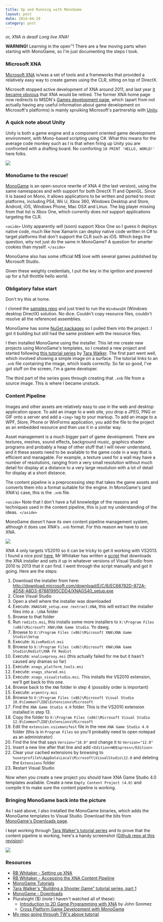 ```yaml
---
title: Up and Running with MonoGame
layout: post
date: 2014-04-29
category: post
---
```


*or, XNA is dead! Long live XNA!*

**WARNING!** Learning in the open&trade;! There are a few moving parts when starting with MonoGame, so I'm just documenting the steps I took.

### Microsoft XNA

[Microsoft XNA](http://en.wikipedia.org/wiki/Microsoft_XNA) is/was a set of tools and a frameworks that provided a relatively easy way to create games using the CLR, sitting on top of DirectX.

Microsoft stopped active development of XNA around 2011, and last year [it became obvious](http://www.polygon.com/2013/1/31/3939230/microsoft-has-no-plans-for-future-versions-of-xna-software) that XNA would be retired. The former XNA home page now redirects to MSDN's [Games development page](http://msdn.microsoft.com/dn629515), which (apart from not actually having any useful information about game development on Microsoft's platforms) is mainly spruiking Microsoft's partnership with [Unity](http://unity3d.com/).


### A quick note about Unity

Unity is both a game engine and a component oriented game development environment, with Mono-based scripting using C#. What this means for the average code monkey such as I is that when firing up Unity you are confronted with a drafting board. No comforting `10 PRINT 'HELLO, WORLD!'` here folks.

![](http://media.giphy.com/media/zjQrmdlR9ZCM/giphy.gif)


### MonoGame to the rescue!

[MonoGame](http://monogame.net) is an open-source rewrite of XNA 4 (the last version), using the same namespaces and with support for both DirectX 11 and OpenGL. Since it is based on Mono, it allows applications to be written and ported to most platforms, including PS4, Wii U, Xbox 360, Windows Desktop and Store, Android, iOS, Windows Phone, Mac OSX and Linux. The big player missing from that list is Xbox One, which currently does not support applications targeting the CLR.

`<aside>` Unity apparently *will* (soon) support Xbox One so I guess it deploys native code, much like how Xamarin can deploy native code written in C# to target platforms that don't support the CLR such as iOS. Which begs the question, why not just do the same in MonoGame? A question for smarter cookies than myself. `</aside>`

MonoGame also has some official M$ love with several games published by Microsoft Studio.

Given these weighty credentials, I put the key in the ignition and powered up for a full throttle hello world.


### Obligatory false start

Don't try this at home.

I cloned the [samples repo](https://github.com/Mono-Game/MonoGame.Samples) and just tried to run the `WindowsDX` (Windows desktop DirectX) solution. No dice. Couldn't copy resource files, couldn't resolve all the referenced assemblies.

MonoGame has some [NuGet packages](http://www.nuget.org/packages/MonoGame/) so I pulled them into the project. I got it building but still had the same problem with the resource files.

I then installed MonoGame using the installer. This let me create new projects using MonoGame's templates, so I created a new project and started following [this tutorial series](http://blogs.msdn.com/b/tarawalker/archive/2012/12/04/windows-8-game-development-using-c-xna-and-monogame-3-0-building-a-shooter-game-walkthrough-part-1-overview-installation-monogame-3-0-project-creation.aspx) by [Tara Walker](http://blogs.msdn.com/b/tarawalker/). The first part went well, which involved showing a simple image on a surface. The tutorial links to an `.xnb` file containing the image, which loads correctly. So far so good, I've got stuff on the screen, I'm a game developer.

The third part of the series goes through creating that `.xnb` file from a source image. This is where I became unstuck.


### Content Pipeline

Images and other assets are relatively easy to use in the web and desktop application space. To add an image to a web site, you drop a JPEG, PNG or GIF onto a server and add a `<img>` tag to your markup. To add an image to a WPF, Store, Phone or WinForms application, you add the file to the project as an embedded resource and then use it in a similar way.

Asset management is a much bigger part of game development. There are textures, meshes, sound effects, background music, graphics shader programs and probably a heap of other stuff that I will never understand, and it these assets need to be available to the game code in a way that is efficient and managable. For example, a texture used for a wall may have a number of resolutions, ranging from a very small resolution without much detail for display at a distance to a very large resolution with a lot of detail for display at a short distance.

The content pipeline is a preprocessing step that takes the game assets and converts them into a format suitable for the engine. In MonoGame's (and XNA's) case, this is the `.xnb` file.

`<aside>` Note that I don't have a full knowledge of the reasons and techniques used in the content pipeline, this is just my understanding of the ideas.` </aside>`

MonoGame doesn't have its own content pipeline management system, although it does use XNA's `.xnb` format. For this reason we have to use XNA.

![](http://i.imgur.com/Lhpog1k.png)

XNA 4 only targets VS2010 so it can be tricky to get it working with VS2013. I found a nice post [here](http://rbwhitaker.wikidot.com/setting-up-xna), Mr Whitaker has written a [script](https://bitbucket.org/rbwhitaker/xna-beyond-vs-2010/downloads/XnaFor2013.ps1) that downloads the XNA installer and sets it up in whatever versions of Visual Studio from 2010 to 2013 that it can find. I went through the script manually and got it going. Here are the steps:

1. Download the installer from here: <http://download.microsoft.com/download/E/C/6/EC68782D-872A-4D58-A8D3-87881995CDD4/XNAGS40_setup.exe>
2. Close Visual Studio
3. Open a shell where the installer was downloaded
4. Execute: `XNAGS40_setup.exe /extract:XNA`, this will extract the installer files into a `.\XNA` folder
5. Browse to that folder
6. Run `redists.msi`, this installs some more installers to `X:\Program Files (x86)\Microsoft XNA\XNA Game Studio`. Yo dawg.
7. Browse to `X:\Program Files (x86)\Microsoft XNA\XNA Game Studio\Setup`
8. Execute: `XLiveRedist.msi`
9. Browse to `X:\Program Files (x86)\Microsoft XNA\XNA Game Studio\Redist\XNA FX Redist`
10. Execute: `xnaliveproxy.msi` (this actually failed for me but it hasn't caused any dramas so far)
11. Execute: `xnags_platform_tools.msi`
12. Execute: `xnags_shared.msi`
13. Execute: `xnags_visualstudio.msi`. This installs the VS2010 extension, we'll get back to this one.
14. Browse back to the `XNA` folder in step 4 (possibly order is important)
15. Execute: `arpentry.msi`
16. Browse to `X:\Program Files (x86)\Microsoft Visual Studio 10.0\Common7\IDE\Extensions\Microsoft`
17. Find the `XNA Game Studio 4.0` folder. This is the VS2010 extension installed in step 13.
18. Copy the folder to `X:\Program Files (x86)\Microsoft Visual Studio 12.0\Common7\IDE\Extensions\Microsoft`
19. Edit the `extension.vsixmanifest` file in the new `XNA Game Studio 4.0` folder (this is in `Program Files` so you'll probably need to open notepad as an administrator)
20. Find the line that says `Version="10.0"` and change it to `Version="12.0"`
21. Insert a new line after that line and add `<Edition>WDExpress</Edition>`
22. Clear your cached extensions by browsing to `%userprofile%\AppData\Local\Microsoft\VisualStudio\12.0` and deleting the `Extensions` folder
23. Restart Visual Studio

Now when you create a new project you should have XNA Game Studio 4.0 templates available. Create a new `Empty Content Project (4.0)` and compile it to make sure the content pipeline is working.


### Bringing MonoGame back into the picture

As I said above, I also installed the MonoGame binaries, which adds the MonoGame templates to Visual Studio. Download the bits from [MonoGame's Downloads page](http://www.monogame.net/downloads/). 

I kept working through [Tara Walker's tutorial series](http://blogs.msdn.com/b/tarawalker/archive/2012/12/04/windows-8-game-development-using-c-xna-and-monogame-3-0-building-a-shooter-game-walkthrough-part-1-overview-installation-monogame-3-0-project-creation.aspx) and to prove that the content pipeline is working, here's a handy screenshot ([Github repo at this revision](https://github.com/bendetat/monogame-tw-tutorial/tree/9945c675303c35e61888de6816a5b165c074cada)):

![](http://i.imgur.com/pE2DmVf.png)


### Resources

- [RB Whitaker - Setting up XNA](http://rbwhitaker.wikidot.com/setting-up-xna)
- [RB Whitaker - Accessing the XNA Content Pipeline](http://rbwhitaker.wikidot.com/monogame-accessing-the-xna-content-pipeline)
- [MonoGame Tutorials](http://www.monogame.net/documentation/?page=tutorials_md)
- [Tara Walker's "Building a Shooter Game" tutorial series, part 1](http://blogs.msdn.com/b/tarawalker/archive/2012/12/04/windows-8-game-development-using-c-xna-and-monogame-3-0-building-a-shooter-game-walkthrough-part-1-overview-installation-monogame-3-0-project-creation.aspx)
- [MonoGame - Downloads](http://www.monogame.net/downloads/)
- Pluralsight ($) (note I haven't watched all of these):
    - [Introduction to 2D Game Programming with XNA](http://pluralsight.com/training/courses/TableOfContents?courseName=xna&highlight=john-sonmez_xna-m1-introduction*1,6#xna-m1-introduction) by John Sonmez
    - [Cross Platform Game Development with MonoGame](http://pluralsight.com/training/courses/TableOfContents?courseName=monogame&highlight=john-sonmez_monogame-m1-introduction*4!john-sonmez_monogame-m6-wp7!john-sonmez_monogame-m2-building-pong#monogame-m1-introduction)
- [My repo going through TW's above tutorial](https://github.com/bendetat/monogame-tw-tutorial)


